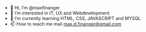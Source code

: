 - 👋 Hi, I’m @maxfinanger
- 👀 I’m interested in IT, UX and Webdevelopment
- 🌱 I’m currently learning HTML, CSS, JAVASCRIPT and MYSQL
- 📫 How to reach me mail max.d.finanger@gmail.com

<!---
maxfinanger/maxfinanger is a ✨ special ✨ repository because its `README.md` (this file) appears on your GitHub profile.
You can click the Preview link to take a look at your changes.
--->
